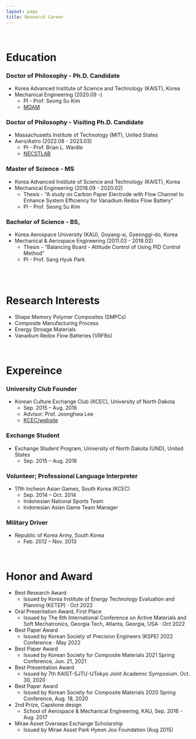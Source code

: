 ```yaml
---
layout: page
title: Research Career
---
```


<br/>

# Education

### Doctor of Philosophy - Ph.D. Candidate
* Korea Advanced Institute of Science and Technology (KAIST), Korea
* Mechanical Engineering (2020.09 -)
  * PI - Prof. Seong Su Kim
  * [MDAM](https://mdam.kaist.ac.kr)

### Doctor of Philosophy - Visiting Ph.D. Candidate
* Massachusetts Institute of Technology (MIT), United States
* Aero/Astro (2022.08 - 2023.03)
  * PI - Prof. Brian L. Wardle
  * [NECSTLAB](https://mdam.kaist.ac.kr)

### Master of Science - MS
* Korea Advanced Institute of Science and Technology (KAIST), Korea
* Mechanical Engineering (2018.09 - 2020.02)
  * Thesis - “A study on Carbon Paper Electrode with Flow Channel to Enhance System Efficiency for Vanadium Redox Flow Battery”
  * PI - Prof. Seong Su Kim

### Bachelor of Science - BS, 
* Korea Aerospace University (KAU), Goyang-si, Gyeonggi-do, Korea
* Mechanical & Aerospace Engineering (2011.03 - 2018.02)
  * Thesis - “Balancing Board - Attitude Control of Using PID Control Method”
  * PI - Prof. Sang Hyuk Park

<br/>
<br/>

# Research Interests

* Shape Memory Polymer Composites (SMPCs)
* Composite Manufacturing Process
* Energy Stroage Materials
* Vanadium Redox Flow Batteries (VRFBs)


<br/>

# Expereince

### University Club Founder

* Korean Culture Exchange Club (KCEC), University of North Dakota
  * Sep. 2015 – Aug. 2016
  * Advisor: Prof. Joonghwa Lee
  * [KCEC/website](https://involvement.und.edu/organization/KCEC)

### Exchange Student

* Exchange Student Program, University of North Dakota (UND), United States
  * Sep. 2015 – Aug. 2016

### Volunteer; Professional Language Interpreter

* 17th Incheon Asian Games, South Korea (KCEC)
  * Sep. 2014 – Oct. 2014
  * Indonesian National Sports Team
  * Indonesian Asian Game Team Manager


### Military Driver

* Republic of Korea Army, South Korea
  * Feb. 2012 – Nov. 2013


<br/>

# Honor and Award


* Best Research Award
  * Issued by Korea Institute of Energy Technology Evaluation and Planning (KETEP) · Oct 2022
* Oral Presentation Award, First Place
  * Issued by The 6th International Conference on Active Materials and Soft Mechatronics, Georgia Tech, Atlanta, Georgia, USA · Oct 2022
* Best Paper Award
  * Issued by Korean Society of Precision Engineers (KSPE) 2022 Conference · May 2022
* Best Paper Award
  * Issued by Korean Society for Composite Materials 2021 Spring Conference, Jun. 21, 2021
* Best Presentation Award
  * Issued by 7th KAIST-SJTU-UTokyo Joint Academic Symposium. Oct. 30, 2020
* Best Paper Award
  * Issued by Korean Society for Composite Materials 2020 Spring Conference, Aug. 18, 2020
* 2nd Prize, Capstone design
  * School of Aerospace & Mechanical Engineering, KAU, Sep. 2016 - Aug. 2017
* Mirae Asset Overseas Exchange Scholarship
  * Issued by Mirae Asset Park Hyeon Joo Foundation (Aug 2015)
